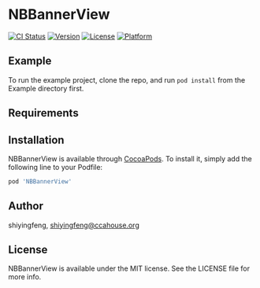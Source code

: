 # NBBannerView

[![CI Status](http://img.shields.io/travis/shiyingfeng/NBBannerView.svg?style=flat)](https://travis-ci.org/shiyingfeng/NBBannerView)
[![Version](https://img.shields.io/cocoapods/v/NBBannerView.svg?style=flat)](http://cocoapods.org/pods/NBBannerView)
[![License](https://img.shields.io/cocoapods/l/NBBannerView.svg?style=flat)](http://cocoapods.org/pods/NBBannerView)
[![Platform](https://img.shields.io/cocoapods/p/NBBannerView.svg?style=flat)](http://cocoapods.org/pods/NBBannerView)

## Example

To run the example project, clone the repo, and run `pod install` from the Example directory first.

## Requirements

## Installation

NBBannerView is available through [CocoaPods](http://cocoapods.org). To install
it, simply add the following line to your Podfile:

```ruby
pod 'NBBannerView'
```

## Author

shiyingfeng, shiyingfeng@ccahouse.org

## License

NBBannerView is available under the MIT license. See the LICENSE file for more info.
